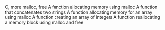 C, more malloc, free
A function allocating memory using malloc
A function that concatenates two strings
A function allocating memory for an array using malloc
A function creating an array of integers
A function reallocating a memory block using malloc and free
